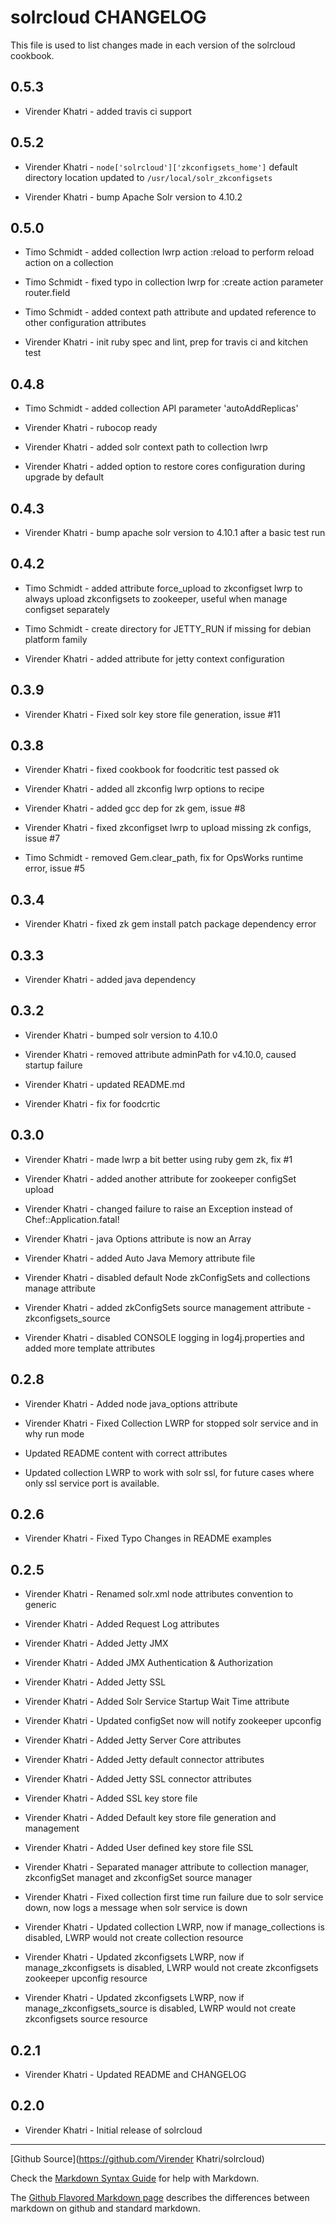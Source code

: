 solrcloud CHANGELOG
===================

This file is used to list changes made in each version of the solrcloud cookbook.

0.5.3
-----

- Virender Khatri - added travis ci support

0.5.2
-----

- Virender Khatri - `node['solrcloud']['zkconfigsets_home']` default directory location updated to
                    `/usr/local/solr_zkconfigsets`

- Virender Khatri - bump Apache Solr version to 4.10.2

0.5.0
-----

- Timo Schmidt - added collection lwrp action :reload to perform reload action on a collection

- Timo Schmidt - fixed typo in collection lwrp for :create action parameter router.field

- Timo Schmidt -  added context path attribute and updated reference to other configuration attributes

- Virender Khatri - init ruby spec and lint, prep for travis ci and kitchen test

0.4.8
-----

- Timo Schmidt - added collection API parameter 'autoAddReplicas'

- Virender Khatri - rubocop ready

- Virender Khatri - added solr context path to collection lwrp

- Virender Khatri - added option to restore cores configuration during upgrade by default

0.4.3
-----

- Virender Khatri - bump apache solr version to 4.10.1 after a basic test run


0.4.2
-----

- Timo Schmidt - added attribute force_upload to zkconfigset lwrp to always upload
  zkconfigsets to zookeeper, useful when manage configset separately

- Timo Schmidt - create directory for JETTY_RUN if missing for debian platform family

- Virender Khatri - added attribute for jetty context configuration


0.3.9
-----

- Virender Khatri - Fixed solr key store file generation, issue #11

0.3.8
-----

- Virender Khatri - fixed cookbook for foodcritic test passed ok

- Virender Khatri - added all zkconfig lwrp options to recipe

- Virender Khatri - added gcc dep for zk gem, issue #8

- Virender Khatri - fixed zkconfigset lwrp to upload missing zk configs, issue #7

- Timo Schmidt - removed Gem.clear_path, fix for OpsWorks runtime error, issue #5

0.3.4
-----

- Virender Khatri - fixed zk gem install patch package dependency error

0.3.3
-----

- Virender Khatri - added java dependency

0.3.2
-----

- Virender Khatri - bumped solr version to 4.10.0

- Virender Khatri - removed attribute adminPath for v4.10.0, caused startup failure

- Virender Khatri - updated README.md

- Virender Khatri - fix for foodcrtic

0.3.0
-----
- Virender Khatri - made lwrp a bit better using ruby gem zk, fix #1

- Virender Khatri - added another attribute for zookeeper configSet upload

- Virender Khatri - changed failure to raise an Exception instead of Chef::Application.fatal!

- Virender Khatri - java Options attribute is now an Array

- Virender Khatri - added Auto Java Memory attribute file

- Virender Khatri - disabled default Node zkConfigSets and collections manage attribute

- Virender Khatri - added zkConfigSets source management attribute - zkconfigsets_source

- Virender Khatri - disabled CONSOLE logging in log4j.properties and added more template attributes

0.2.8
-----
- Virender Khatri - Added node java_options attribute

- Virender Khatri - Fixed Collection LWRP for stopped solr service and in why run mode

- Updated README content with correct attributes

- Updated collection LWRP to work with solr ssl, for future cases where only ssl service port is available.

0.2.6
-----
- Virender Khatri - Fixed Typo Changes in README examples


0.2.5
-----
- Virender Khatri - Renamed solr.xml node attributes convention to generic

- Virender Khatri - Added Request Log attributes

- Virender Khatri - Added Jetty JMX

- Virender Khatri - Added JMX Authentication & Authorization

- Virender Khatri - Added Jetty SSL

- Virender Khatri - Added Solr Service Startup Wait Time attribute

- Virender Khatri - Updated configSet now will notify zookeeper upconfig

- Virender Khatri - Added Jetty Server Core attributes

- Virender Khatri - Added Jetty default connector attributes

- Virender Khatri - Added Jetty SSL connector attributes

- Virender Khatri - Added SSL key store file

- Virender Khatri - Added Default key store file generation and management

- Virender Khatri - Added User defined key store file SSL

- Virender Khatri - Separated manager attribute to  collection manager, zkconfigSet managet and zkconfigSet source manager

- Virender Khatri - Fixed collection first time run failure due to solr service down, now logs a message when solr service is down

- Virender Khatri - Updated collection LWRP, now if manage_collections is disabled, LWRP would not create collection resource

- Virender Khatri - Updated zkconfigsets LWRP, now if manage_zkconfigsets is disabled, LWRP would not create zkconfigsets zookeeper upconfig resource

- Virender Khatri - Updated zkconfigsets LWRP, now if manage_zkconfigsets_source is disabled, LWRP would not create zkconfigsets source resource

0.2.1
-----
- Virender Khatri - Updated README and CHANGELOG

0.2.0
-----
- Virender Khatri - Initial release of solrcloud

- - -
[Github Source](https://github.com/Virender Khatri/solrcloud)

Check the [Markdown Syntax Guide](http://daringfireball.net/projects/markdown/syntax) for help with Markdown.

The [Github Flavored Markdown page](http://github.github.com/github-flavored-markdown/) describes the differences between markdown on github and standard markdown.
